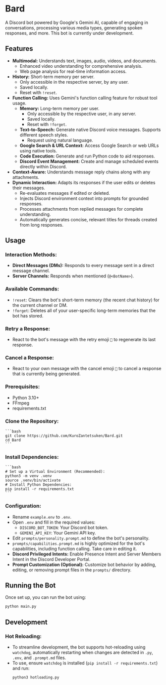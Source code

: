 # Bard

A Discord bot powered by Google's Gemini AI, capable of engaging in conversations, processing various media types, generating spoken responses, and more. This bot is currently under development.

## Features
- **Multimodal:** Understands text, images, audio, videos, and documents.
    - Enhanced video understanding for comprehensive analysis.
    - Web page analysis for real-time information access.
- **History:** Short-term memory per server.
    - Only accessible in the respective server, by any user.
    - Saved locally.
    - Reset with `!reset`.
- **Function Calling:** Uses Gemini's function calling feature for robust tool usage.
    - **Memory:** Long-term memory per user.
        - Only accessible by the respective user, in any server.
        - Saved locally.
        - Reset with `!forget`.
    - **Text-to-Speech:** Generate native Discord voice messages. Supports different speech styles.
        - Request using natural language.
    - **Google Search & URL Context:** Access Google Search or web URLs using native tools.
    - **Code Execution:** Generate and run Python code to aid responses.
    - **Discord Event Management:** Create and manage scheduled events directly within Discord.
- **Context-Aware:** Understands message reply chains along with any attachments.
- **Dynamic Interaction:** Adapts its responses if the user edits or deletes their messages.
    - Re-evaluates messages if edited or deleted.
    - Injects Discord environment context into prompts for grounded responses.
    - Processes attachments from replied messages for complete understanding.
    - Automatically generates concise, relevant titles for threads created from long responses.

## Usage

### **Interaction Methods:**
- **Direct Messages (DMs):** Responds to every message sent in a direct message channel.
- **Server Channels:** Responds when mentioned (`@<BotName>`).

### **Available Commands:**
- `!reset`: Clears the bot's short-term memory (the recent chat history) for the current channel or DM.
- `!forget`: Deletes all of your user-specific long-term memories that the bot has stored.

### **Retry a Response:**
- React to the bot's message with the retry emoji `🔄` to regenerate its last response.

### **Cancel a Response:**
- React to your own message with the cancel emoji `🚫` to cancel a response that is currently being generated.

### **Prerequisites:**
- Python 3.10+
- FFmpeg
- requirements.txt

### **Clone the Repository:**
    ```bash
    git clone https://github.com/KuroZantetsuken/Bard.git
    cd Bard
    ```

### **Install Dependencies:**
    ```bash
    # Set up a Virtual Environment (Recommended):
    python3 -m venv .venv
    source .venv/bin/activate
    # Install Python Dependencies:
    pip install -r requirements.txt
    ```

### **Configuration:**
- Rename `example.env` to `.env`.
- Open `.env` and fill in the required values:
    - `DISCORD_BOT_TOKEN`: Your Discord bot token.
    - `GEMINI_API_KEY`: Your Gemini API key.
- Edit `prompts/personality.prompt.md` to define the bot's personality.
- `prompts/capabilities.prompt.md` is highly optimized for the bot's capabilities, including function calling. Take care in editing it.
- **Discord Privileged Intents:** Enable Presence Intent and Server Members Intent in the Discord Developer Portal.
- **Prompt Customization (Optional):** Customize bot behavior by adding, editing, or removing prompt files in the `prompts/` directory.

## Running the Bot

Once set up, you can run the bot using:

```bash
python main.py
```

## Development

### **Hot Reloading:**
- To streamline development, the bot supports hot-reloading using `watchdog`, automatically restarting when changes are detected in `.py`, `.env`, and `.prompt.md` files.
- To use, ensure `watchdog` is installed (`pip install -r requirements.txt`) and run:
    ```bash
    python3 hotloading.py
    ```
